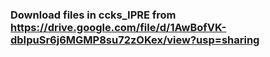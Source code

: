 

### Download files in ccks_IPRE from https://drive.google.com/file/d/1AwBofVK-dbIpuSr6j6MGMP8su72zOKex/view?usp=sharing
